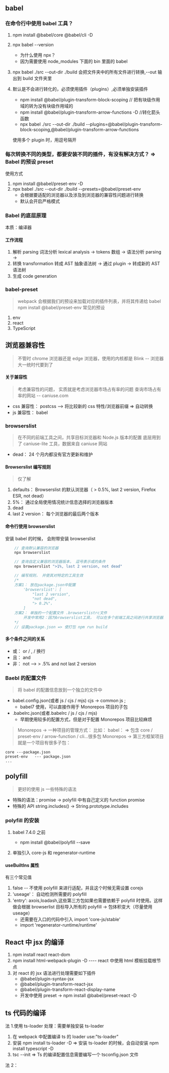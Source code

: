 ## babel

### 在命令行中使用 babel 工具？

1. npm install @babel/core @babel/cli -D
2. npx babel --version
   - 为什么使用 npx？
   - 因为需要使用 node_modules 下面的 bin 里面的 babel
3. npx babel ./src --out-dir ./build 会把文件夹中的所有文件进行转换,--out 输出到 build 文件夹里
4. 默认是不会进行转化的，必须使用插件（plugins）,必须单独安装插件

   - npm install @babel/plugin-transform-block-scoping // 把有块级作用域的转为没有块级作用域的
   - npm install @babel/plugin-transform-arrow-functions -D //转化箭头函数
   - npx babel ./src --out-dir ./build --plugins=@babel/plugin-transform-block-scoping,@babel/plugin-transform-arrow-functions

   使用多个 plugin 时，用逗号隔开

### 每次转换不同的类型，都要安装不同的插件，有没有解决方式？ => Babel 的预设 preset

使用方式

1. npm install @babel/preset-env -D
2. npx babel ./src --out-dir ./build --presets=@babel/preset-env
   - 会根据要适配的浏览器以及涉及到浏览器的兼容性问题进行转换
   - 默认会开启严格模式

### Babel 的底层原理

本质：编译器

#### 工作流程

1. 解析 parsing
   词法分析 lexical analysis -> tokens 数组 -> 语法分析 parsing ->
2. 转换 transformation
   转成 AST 抽象语法树 -> 通过 plugin -> 转成新的 AST 语法树
3. 生成 code generation

### babel-preset

> webpack 会根据我们的预设来加载对应的插件列表，并将其传递给 babel
> npm install @babel/preset-env
> 常见的预设

1. env
2. react
3. TypeScript

## 浏览器兼容性

> 不管时 chrome 浏览器还是 edge 浏览器，使用的内核都是 Blink -- 浏览器大一统时代要到了

#### 关于兼容性

> 考虑兼容性的问题， 实质就是考虑浏览器市场占有率的问题
> 查询市场占有率的网站 -- caniuse.com

- css 兼容性： postcss --> 将比较新的 css 特性/浏览器前缀 => 自动转换
- js 兼容性： babel

### browserslist

> 在不同的前端工具之间，共享目标浏览器和 Node.js 版本的配置
> 底层用到了 caniuse-lite 工具，数据来自 caniuse 网站

- dead： 24 个月内都没有官方更新和维护

#### Browserslist 编写规则

> 仅了解

1. defaults： Browserslist 的默认浏览器（ > 0.5%, last 2 version, Firefox ESR, not dead）
2. 5%： 通过全局使用情况统计信息选择的浏览器版本
3. dead
4. last 2 version： 每个浏览器的最后两个版本

#### 命令行使用 browserslist

安装 babel 的时候， 会附带安装 browserslist

```js
    // 查询默认兼容的浏览器
    npx browserslist

    // 查询自定义兼容的浏览器版本， 逗号表示或的条件
    npx browserslist ">1%, last 2 version, not dead"

    // 编写规则， 并使其对特定的工具生效
    /*
    方案1： 放在package.json中配置
        'browserslist': [
            "last 2 version",
            "not dead",
            "> 0.2%"，
        ]
    方案2： 单独的一个配置文件 .browserslistrc文件
        开发中常用2：因为browserslist工具， 可以在多个前端工具之间进行共享浏览器兼容设置（postcss/babel都可以用broserslistrc中的设置）
    */
    // 设置package.json => 使打包 npm run build

```

#### 多个条件之间的关系

- 或： or / , / 换行
- 且： and
- 非： not --> > .5% and not last 2 version

### Baebl 的配置文件

> 将 babel 的配置信息放到一个独立的文件中

- babel.config.json(或者 js / cjs / mjs) cjs -> common js ;
  - babel7 使用，可以直接作用于 Monorepos 项目的子包
- .babelrc.json(或者.babelrc / js / cjs / mjs)
  - 早期使用较多的配置方式，但是对于配置 Monorepos 项目比较麻烦

> Monorepos -> 一种项目的管理方式：
> 比如： babel： => 包含 core / preset-env / arrow-function / cli...很多包
> Monorepos -> 第三方框架项目 就是一个项目有很多子包：

    core ---package.json
    preset-env   --- package.json
    ...

## polyfill

> 更好的使用 js
> 一些特殊的语法

- 特殊的语法：promise -> polyfill 中有自己定义的 function promise
- 特殊的 API string.includes() -> String.prototype.includes

### polyfill 的安装

1. babel 7.4.0 之前

   - npm install @babel/polyfill --save

2. 单独引入 core-js 和 regenerator-runtime

#### useBuiltIns 属性

有三个常见值

1. false -- 不使用 polyfill 来进行适配，并且这个时候无需设置 corejs
2. 'useage'： 自动检测所需要的 polyfill
3. 'entry': axois,loadash,这些第三方包如果也需要依赖于 polyfill 时使用。这样做会根据 browserlist 目标导入所有的 polyfill -> 包体积变大（尽量使用 useage）
   - 还需要在入口的代码中引入 import 'core-js/stable'
   - import 'regenerator-runtime/runtime'

## React 中 jsx 的编译

1. npm install react react-dom
2. npm install html-webpack-plugin -D ---- react 中使用 html 模板挂载根节点
3. 对 react 的 jsx 语法进行处理需要如下插件
   - @babel/plugin-syntax-jsx
   - @babel/plugin-transform-react-jsx
   - @babel/plugin-transform-react-display-name
   * 开发中使用 preset -> npm install @babel/preset-react -D

## ts 代码的编译

法 1.使用 ts-loader 处理：需要单独安装 ts-loader

1. 在 webpack 中配置编译 ts 的 loader
   use:"ts-loader"
2. 安装 npm install ts-loader -D => 安装 ts-loader 的时候，会自动安装 npm install typescript -D
3. tsc --init => Ts 的编译配置信息需要编写一个 tsconfig.json 文件

法 2：
